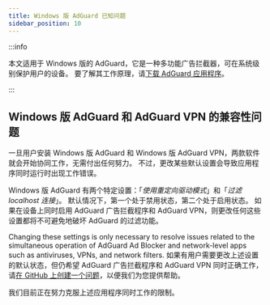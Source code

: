 ```yaml
---
title: Windows 版 AdGuard 已知问题
sidebar_position: 10
---
```


:::info

本文适用于 Windows 版的 AdGuard，它是一种多功能广告拦截器，可在系统级别保护用户的设备。 要了解其工作原理，请[下载 AdGuard 应用程序](https://agrd.io/download-kb-adblock)。

:::

## Windows 版 AdGuard 和 AdGuard VPN 的兼容性问题

一旦用户安装 Windows 版 AdGuard 和 Windows 版 AdGuard VPN，两款软件就会开始协同工作，无需付出任何努力。 不过，更改某些默认设置会导致应用程序同时运行时出现工作错误。

Windows 版 AdGuard 有两个特定设置：「*使用重定向驱动模式*」和「*过滤 localhost 连接*」。 默认情况下，第一个处于禁用状态，第二个处于启用状态。 如果在设备上同时启用 AdGuard 广告拦截程序和 AdGuard VPN，则更改任何这些设置都将不可避免地破坏 AdGuard 的过滤功能。

Changing these settings is only necessary to resolve issues related to the simultaneous operation of AdGuard Ad Blocker and network-level apps such as antiviruses, VPNs, and network filters. 如果有用户需要更改上述设置的默认状态，但仍希望 AdGuard 广告拦截程序和 AdGuard VPN 同时正确工作，请[在 GitHub 上创建一个问题](https://github.com/AdguardTeam/AdguardForWindows/issues/new/choose)，以便我们为您提供帮助。

我们目前正在努力克服上述应用程序同时工作的限制。
